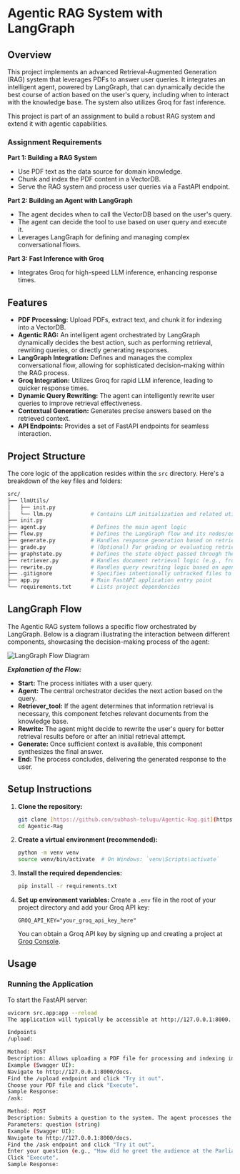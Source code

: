 # Agentic RAG System with LangGraph

## Overview

This project implements an advanced Retrieval-Augmented Generation (RAG) system that leverages PDFs to answer user queries. It integrates an intelligent agent, powered by LangGraph, that can dynamically decide the best course of action based on the user's query, including when to interact with the knowledge base. The system also utilizes Groq for fast inference.

This project is part of an assignment to build a robust RAG system and extend it with agentic capabilities.

### Assignment Requirements

**Part 1: Building a RAG System**
* Use PDF text as the data source for domain knowledge.
* Chunk and index the PDF content in a VectorDB.
* Serve the RAG system and process user queries via a FastAPI endpoint.

**Part 2: Building an Agent with LangGraph**
* The agent decides when to call the VectorDB based on the user's query.
* The agent can decide the tool to use based on user query and execute it.
* Leverages LangGraph for defining and managing complex conversational flows.

**Part 3: Fast Inference with Groq**
* Integrates Groq for high-speed LLM inference, enhancing response times.

## Features

* **PDF Processing:** Upload PDFs, extract text, and chunk it for indexing into a VectorDB.
* **Agentic RAG:** An intelligent agent orchestrated by LangGraph dynamically decides the best action, such as performing retrieval, rewriting queries, or directly generating responses.
* **LangGraph Integration:** Defines and manages the complex conversational flow, allowing for sophisticated decision-making within the RAG process.
* **Groq Integration:** Utilizes Groq for rapid LLM inference, leading to quicker response times.
* **Dynamic Query Rewriting:** The agent can intelligently rewrite user queries to improve retrieval effectiveness.
* **Contextual Generation:** Generates precise answers based on the retrieved context.
* **API Endpoints:** Provides a set of FastAPI endpoints for seamless interaction.

## Project Structure

The core logic of the application resides within the `src` directory. Here's a breakdown of the key files and folders:
```bash
src/
├── llmUtils/
│   ├── init.py
│   └── llm.py            # Contains LLM initialization and related utilities (e.g., Groq client)
├── init.py
├── agent.py              # Defines the main agent logic
├── flow.py               # Defines the LangGraph flow and its nodes/edges
├── generate.py           # Handles response generation based on retrieved context
├── grade.py              # (Optional) For grading or evaluating retrieved documents/responses
├── graphstate.py         # Defines the state object passed through the LangGraph
├── retriever.py          # Handles document retrieval logic (e.g., from VectorDB)
├── rewrite.py            # Handles query rewriting logic based on agent's decision
├── .gitignore            # Specifies intentionally untracked files to ignore
├── app.py                # Main FastAPI application entry point
└── requirements.txt      # Lists project dependencies
```

## LangGraph Flow

The Agentic RAG system follows a specific flow orchestrated by LangGraph. Below is a diagram illustrating the interaction between different components, showcasing the decision-making process of the agent:

![LangGraph Flow Diagram](image_20d1aa.png)

**_Explanation of the Flow:_**
* **Start:** The process initiates with a user query.
* **Agent:** The central orchestrator decides the next action based on the query.
* **Retriever_tool:** If the agent determines that information retrieval is necessary, this component fetches relevant documents from the knowledge base.
* **Rewrite:** The agent might decide to rewrite the user's query for better retrieval results before or after an initial retrieval attempt.
* **Generate:** Once sufficient context is available, this component synthesizes the final answer.
* **End:** The process concludes, delivering the generated response to the user.

## Setup Instructions

1.  **Clone the repository:**
    ```bash
    git clone [https://github.com/subhash-telugu/Agentic-Rag.git](https://github.com/subhash-telugu/Agentic-Rag.git)
    cd Agentic-Rag
    ```

2.  **Create a virtual environment (recommended):**
    ```bash
    python -m venv venv
    source venv/bin/activate  # On Windows: `venv\Scripts\activate`
    ```

3.  **Install the required dependencies:**
    ```bash
    pip install -r requirements.txt
    ```

4.  **Set up environment variables:**
    Create a `.env` file in the root of your project directory and add your Groq API key:
    ```
    GROQ_API_KEY="your_groq_api_key_here"
    ```
    You can obtain a Groq API key by signing up and creating a project at [Groq Console](https://console.groq.com/).

## Usage

### Running the Application

To start the FastAPI server:

```bash
uvicorn src.app:app --reload
The application will typically be accessible at http://127.0.0.1:8000. You can interact with the API endpoints via a tool like Postman or through the automatically generated Swagger UI available at http://127.0.0.1:8000/docs.

Endpoints
/upload:

Method: POST
Description: Allows uploading a PDF file for processing and indexing into the VectorDB.
Example (Swagger UI):
Navigate to http://127.0.0.1:8000/docs.
Find the /upload endpoint and click "Try it out".
Choose your PDF file and click "Execute".
Sample Response:
/ask:

Method: POST
Description: Submits a question to the system. The agent processes the query using the RAG flow, potentially involving retrieval and generation.
Parameters: question (string)
Example (Swagger UI):
Navigate to http://127.0.0.1:8000/docs.
Find the /ask endpoint and click "Try it out".
Enter your question (e.g., "How did he greet the audience at the Parliament?").
Click "Execute".
Sample Response:
